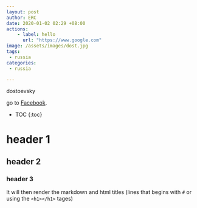 ```yaml
---
layout: post
author: ERC
date: 2020-01-02 02:29 +08:00
actions:
    - label: hello
      url: "https://www.google.com"
image: /assets/images/dost.jpg
tags: 
 - russia
categories: 
 - russia

---
```

dostoevsky

go to [Facebook][face-book].

[face-book]: https://www.facebook.com

* TOC
{:toc}

# header 1
## header 2
### header 3
It will then render the markdown and html titles (lines that begins with `#` or using the `<h1></h1>` tages)
